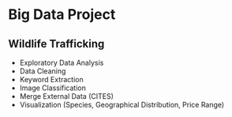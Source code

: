 # Big Data Project
## Wildlife Trafficking
- Exploratory Data Analysis
- Data Cleaning
- Keyword Extraction
- Image Classification
- Merge External Data (CITES)
- Visualization (Species, Geographical Distribution, Price Range)
